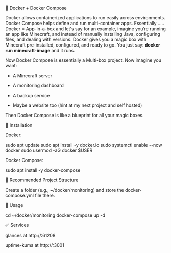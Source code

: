 🐳 Docker + Docker Compose

Docker allows containerized applications to run easily across environments. Docker Compose helps define and run multi-container apps. Essentially ..... Docker = App-in-a-box and let's say for an example, imagine you’re running an app like Minecraft, and instead of manually installing Java, configuring files, and dealing with versions. Docker gives you a magic box with Minecraft pre-installed, configured, and ready to go.
You just say:
**docker run minecraft-image**
and it runs.

Now Docker Compose is essentially a Multi-box project. Now imagine you want:

- A Minecraft server

- A monitoring dashboard

- A backup service

- Maybe a website too (hint at my next project and self hosted)

Then Docker Compose is like a blueprint for all your magic boxes.

🔧 Installation

Docker:

sudo apt update
sudo apt install -y docker.io
sudo systemctl enable --now docker
sudo usermod -aG docker $USER

Docker Compose:

sudo apt install -y docker-compose

📁 Recommended Project Structure

Create a folder (e.g., ~/docker/monitoring) and store the docker-compose.yml file there.

🚀 Usage

cd ~/docker/monitoring
docker-compose up -d

✅ Services

glances at http://<pi-ip>:61208

uptime-kuma at http://<pi-ip>:3001


